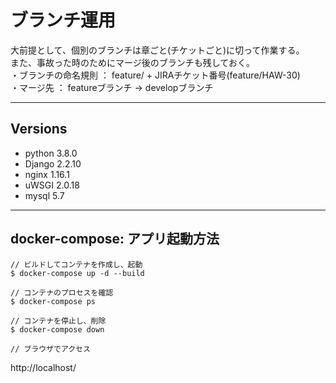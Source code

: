 # ブランチ運用
大前提として、個別のブランチは章ごと(チケットごと)に切って作業する。  
また、事故った時のためにマージ後のブランチも残しておく。  
・ブランチの命名規則 ： feature/ + JIRAチケット番号(feature/HAW-30)  
・マージ先 ： featureブランチ -> developブランチ  

---
## Versions
 - python 3.8.0
 - Django 2.2.10
 - nginx 1.16.1
 - uWSGI 2.0.18
 - mysql 5.7

---
## docker-compose: アプリ起動方法
```
// ビルドしてコンテナを作成し、起動
$ docker-compose up -d --build

// コンテナのプロセスを確認
$ docker-compose ps

// コンテナを停止し、削除
$ docker-compose down

// ブラウザでアクセス
```
http://localhost/
```

